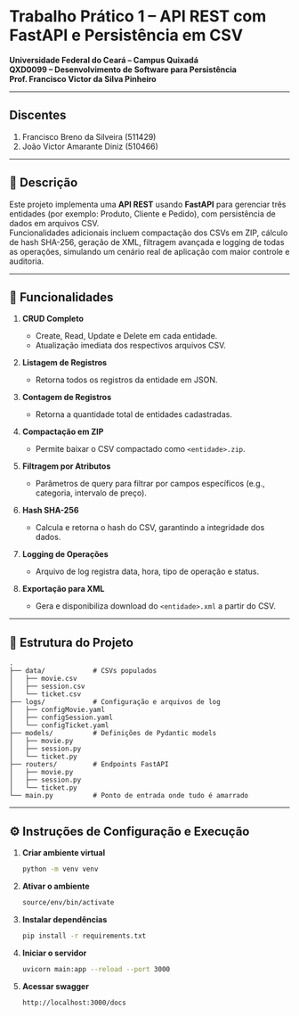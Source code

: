 # Trabalho Prático 1 – API REST com FastAPI e Persistência em CSV

**Universidade Federal do Ceará – Campus Quixadá**  
**QXD0099 – Desenvolvimento de Software para Persistência**  
**Prof. Francisco Victor da Silva Pinheiro**

---

## Discentes

1. Francisco Breno da Silveira (511429)  
2. João Victor Amarante Diniz (510466)

---

## 📄 Descrição

Este projeto implementa uma **API REST** usando **FastAPI** para gerenciar três entidades (por exemplo: Produto, Cliente e Pedido), com persistência de dados em arquivos CSV.  
Funcionalidades adicionais incluem compactação dos CSVs em ZIP, cálculo de hash SHA-256, geração de XML, filtragem avançada e logging de todas as operações, simulando um cenário real de aplicação com maior controle e auditoria.

---

## 🚀 Funcionalidades

1. **CRUD Completo**  
   - Create, Read, Update e Delete em cada entidade.  
   - Atualização imediata dos respectivos arquivos CSV.

2. **Listagem de Registros**  
   - Retorna todos os registros da entidade em JSON.

3. **Contagem de Registros**  
   - Retorna a quantidade total de entidades cadastradas.

4. **Compactação em ZIP**  
   - Permite baixar o CSV compactado como `<entidade>.zip`.

5. **Filtragem por Atributos**  
   - Parâmetros de query para filtrar por campos específicos (e.g., categoria, intervalo de preço).

6. **Hash SHA-256**  
   - Calcula e retorna o hash do CSV, garantindo a integridade dos dados.

7. **Logging de Operações**  
   - Arquivo de log registra data, hora, tipo de operação e status.

8. **Exportação para XML**  
   - Gera e disponibiliza download do `<entidade>.xml` a partir do CSV.

---

## 📂 Estrutura do Projeto

```plaintext
.
├── data/            # CSVs populados
│   ├── movie.csv
│   ├── session.csv
│   └── ticket.csv
├── logs/            # Configuração e arquivos de log
│   ├── configMovie.yaml
│   ├── configSession.yaml
│   └── configTicket.yaml
├── models/          # Definições de Pydantic models
│   ├── movie.py
│   ├── session.py
│   └── ticket.py
├── routers/         # Endpoints FastAPI
│   ├── movie.py
│   ├── session.py
│   └── ticket.py
└── main.py          # Ponto de entrada onde tudo é amarrado

```

---


## ⚙️ Instruções de Configuração e Execução

1. **Criar ambiente virtual**  
   ```bash
   python -m venv venv
   ```
2. **Ativar o ambiente**
   ```bash
   source/env/bin/activate
   ```
3. **Instalar dependências**
   ```bash
   pip install -r requirements.txt
   ```
4. **Iniciar o servidor**
   ```bash
   uvicorn main:app --reload --port 3000
   ```
5. **Acessar swagger**
   ```bash
   http://localhost:3000/docs
   ```

